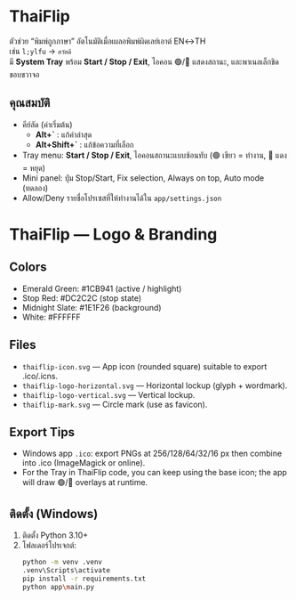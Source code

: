 # ThaiFlip
ตัวช่วย “พิมพ์ถูกภาษา” อัตโนมัติเมื่อเผลอพิมพ์ผิดเลย์เอาต์ EN↔TH  
เช่น `l;ylfu` → `สวัสดี`  
มี **System Tray** พร้อม **Start / Stop / Exit**, ไอคอน 🟢/🔴 แสดงสถานะ, และพาเนลเล็กชิดขอบขวาจอ

## คุณสมบัติ
- คีย์ลัด (ค่าเริ่มต้น)
  - **Alt+`** : แก้คำล่าสุด
  - **Alt+Shift+`** : แก้ข้อความที่เลือก
- Tray menu: **Start / Stop / Exit**, ไอคอนสถานะแบบซ้อนทับ (🟢 เขียว = ทำงาน, 🔴 แดง = หยุด)
- Mini panel: ปุ่ม Stop/Start, Fix selection, Always on top, Auto mode (ทดลอง)
- Allow/Deny รายชื่อโปรเซสที่ให้ทำงานได้ใน `app/settings.json`

# ThaiFlip — Logo & Branding

## Colors
- Emerald Green: #1CB941 (active / highlight)
- Stop Red: #DC2C2C (stop state)
- Midnight Slate: #1E1F26 (background)
- White: #FFFFFF

## Files
- `thaiflip-icon.svg` — App icon (rounded square) suitable to export .ico/.icns.
- `thaiflip-logo-horizontal.svg` — Horizontal lockup (glyph + wordmark).
- `thaiflip-logo-vertical.svg` — Vertical lockup.
- `thaiflip-mark.svg` — Circle mark (use as favicon).

## Export Tips
- Windows app `.ico`: export PNGs at 256/128/64/32/16 px then combine into .ico (ImageMagick or online).
- For the Tray in ThaiFlip code, you can keep using the base icon; the app will draw 🟢/🔴 overlays at runtime.


## ติดตั้ง (Windows)
1. ติดตั้ง Python 3.10+
2. โฟลเดอร์โปรเจกต์:  
   ```bash
   python -m venv .venv
   .venv\Scripts\activate
   pip install -r requirements.txt
   python app\main.py
